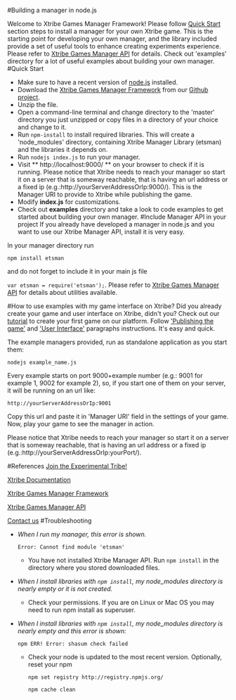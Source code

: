 #Building a manager in node.js

Welcome to Xtribe Games Manager Framework! Please follow [Quick Start](#quickstart) section steps to install a manager for your own Xtribe game. This is the starting point for developing your own manager, and the library included provide a set of useful tools to enhance creating experiments experience. Please refer to [Xtribe Games Manager API](https://github.com/XTribe/xtribe_manager_api) for details.
Check out 'examples' directory for a lot of useful examples about building your own manager.
<a name="quickstart"><a/>
#Quick Start
- Make sure to have a recent version of [node.js](https://nodejs.org/) installed.
- Download the [Xtribe Games Manager Framework](https://github.com/XTribe/xtribe_games_manager_framework/archive/master.zip) from our [Github project](https://github.com/XTribe/xtribe_games_manager_framework).
- Unzip the file.
- Open a command-line terminal and change directory to the 'master' directory you just unzipped or copy files in a directory of your choice and change to it.
- Run `npm-install` to install required libraries. This will create a 'node_modules' directory, containing Xtribe Manager Library (etsman) and the libraries it depends on.
- Run `nodejs index.js` to run your manager.
- Visit ** http://localhost:9000/ ** on your browser to check if it is running. Please notice that Xtribe needs to reach your manager so start it on a server that is someway reachable, that is having an url address or a fixed ip (e.g.:http://yourServerAddressOrIp:9000/). This is the Manager URI to provide to Xtribe while publishing the game.
- Modify **index.js** for customizations.
- Check out **examples** directory and take a look to code examples to get started about building your own manager.
<a name="includeapi"><a/>
#Include Manager API in your project
If you already have developed a manager in node.js and you want to use our Xtribe Manager API, install it is very easy.

In your manager directory run 

`npm install etsman` 

and do not forget to include it in your main js file 

`var etsman = require('etsman');`.
Please refer to [Xtribe Games Manager API](https://github.com/XTribe/xtribe_manager_api) for details about utilities available.

<a name="managerapi"><a/>
#How to use examples with my game interface on Xtribe?
Did you already create your game and user interface on Xtribe, didn't you? Check out our [tutorial](http://xtribe.eu/node/64#XTribe_tutorial:_your_first_game) to create your first game on our platform. Follow ['Publishing the game'](http://xtribe.eu/node/64#Publishing_the_game) and ['User Interface'](http://xtribe.eu/node/64#User_interface) paragraphs instructions. It's easy and quick.

The example managers provided, run as standalone application as you start them:

`nodejs example_name.js`

Every example starts on port 9000+example number (e.g.: 9001 for example 1, 9002 for example 2), so, if you start one of them on your server, it will be running on an url like:

`http://yourServerAddressOrIp:9001`

Copy this url and paste it in 'Manager URI' field in the settings of your game. Now, play your game to see the manager in action. 

Please notice that Xtribe needs to reach your manager so start it on a server that is someway reachable, that is having an url address or a fixed ip (e.g.:http://yourServerAddressOrIp:yourPort/). 

<a name="references"><a/>
#References
[Join the Experimental Tribe!](http://xtribe.eu/)

[Xtribe Documentation](http://xtribe.eu/en/page/xtribe-devdoc)

[Xtribe Games Manager Framework](https://github.com/XTribe/xtribe_games_manager_framework)

[Xtribe Games Manager API](https://github.com/XTribe/xtribe_manager_api)

[Contact us](mailto:xtribe.eu@gmail.com)
<a name="troubleshooting"><a/>
#Troubleshooting
- *When I run my manager, this error is shown.*
 
   `Error: Cannot find module 'etsman'`

  - You have not installed Xtribe Manager API. Run `npm install` in the directory where you stored downloaded files.
  
- *When I install libraries with `npm install`, my node_modules directory is nearly empty or it is not created.*
  - Check your permissions. If you are on Linux or Mac OS you may need to run npm install as superuser.

- *When I install libraries with `npm install`, my node_modules directory is nearly empty and this error is shown:*

    `npm ERR! Error: shasum check failed`

  - Check your node is updated to the most recent version. Optionally, reset your npm

     `npm set registry http://registry.npmjs.org/` 
     
     `npm cache clean`